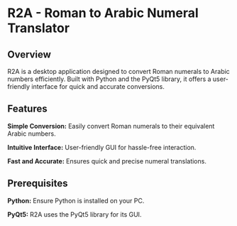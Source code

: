 # R2A - Roman to Arabic Numeral Translator
## Overview
R2A is a desktop application designed to convert Roman numerals to Arabic numbers efficiently. 
Built with Python and the PyQt5 library, it offers a user-friendly interface for quick and accurate conversions.

## Features
**Simple Conversion:** Easily convert Roman numerals to their equivalent Arabic numbers.

**Intuitive Interface:** User-friendly GUI for hassle-free interaction.

**Fast and Accurate:** Ensures quick and precise numeral translations.

## Prerequisites
**Python:** Ensure Python is installed on your PC.

**PyQt5:** R2A uses the PyQt5 library for its GUI.
